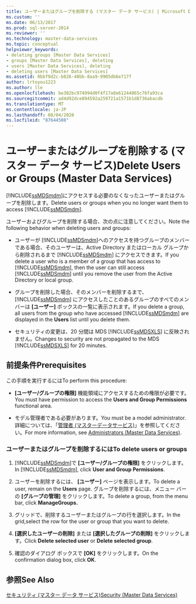 ```yaml
---
title: ユーザーまたはグループを削除する (マスター データ サービス) | Microsoft Docs
ms.custom: ''
ms.date: 06/13/2017
ms.prod: sql-server-2014
ms.reviewer: ''
ms.technology: master-data-services
ms.topic: conceptual
helpviewer_keywords:
- deleting groups [Master Data Services]
- groups [Master Data Services], deleting
- users [Master Data Services], deleting
- deleting users [Master Data Services]
ms.assetid: 0bbf9d2c-b826-48bb-8aa9-9905db6e717f
author: lrtoyou1223
ms.author: lle
ms.openlocfilehash: be302bc974994d0f4f17a8e61244065c76fa93ca
ms.sourcegitcommit: ad4d92dce894592a259721a1571b1d8736abacdb
ms.translationtype: MT
ms.contentlocale: ja-JP
ms.lasthandoff: 08/04/2020
ms.locfileid: "87644508"
---
```

# <a name="delete-users-or-groups-master-data-services"></a><span data-ttu-id="911c7-102">ユーザーまたはグループを削除する (マスター データ サービス)</span><span class="sxs-lookup"><span data-stu-id="911c7-102">Delete Users or Groups (Master Data Services)</span></span>
  <span data-ttu-id="911c7-103">[!INCLUDE[ssMDSmdm](../includes/ssmdsmdm-md.md)]にアクセスする必要のなくなったユーザーまたはグループを削除します。</span><span class="sxs-lookup"><span data-stu-id="911c7-103">Delete users or groups when you no longer want them to access [!INCLUDE[ssMDSmdm](../includes/ssmdsmdm-md.md)].</span></span>  
  
 <span data-ttu-id="911c7-104">ユーザーおよびグループを削除する場合、次の点に注意してください。</span><span class="sxs-lookup"><span data-stu-id="911c7-104">Note the following behavior when deleting users and groups:</span></span>  
  
-   <span data-ttu-id="911c7-105">ユーザーが [!INCLUDE[ssMDSmdm](../includes/ssmdsmdm-md.md)]へのアクセスを持つグループのメンバーである場合、そのユーザーは、Active Directory またはローカル グループから削除されるまで [!INCLUDE[ssMDSmdm](../includes/ssmdsmdm-md.md)] にアクセスできます。</span><span class="sxs-lookup"><span data-stu-id="911c7-105">If you delete a user who is a member of a group that has access to [!INCLUDE[ssMDSmdm](../includes/ssmdsmdm-md.md)], then the user can still access [!INCLUDE[ssMDSmdm](../includes/ssmdsmdm-md.md)] until you remove the user from the Active Directory or local group.</span></span>  
  
-   <span data-ttu-id="911c7-106">グループを削除した場合、そのメンバーを削除するまで、 [!INCLUDE[ssMDSmdm](../includes/ssmdsmdm-md.md)] にアクセスしたことのあるグループのすべてのメンバーは **[ユーザー]** ボックスの一覧に表示されます。</span><span class="sxs-lookup"><span data-stu-id="911c7-106">If you delete a group, all users from the group who have accessed [!INCLUDE[ssMDSmdm](../includes/ssmdsmdm-md.md)] are displayed in the **Users** list until you delete them.</span></span>  
  
-   <span data-ttu-id="911c7-107">セキュリティの変更は、20 分間は MDS [!INCLUDE[ssMDSXLS](../includes/ssmdsxls-md.md)] に反映されません。</span><span class="sxs-lookup"><span data-stu-id="911c7-107">Changes to security are not propagated to the MDS [!INCLUDE[ssMDSXLS](../includes/ssmdsxls-md.md)] for 20 minutes.</span></span>  
  
## <a name="prerequisites"></a><span data-ttu-id="911c7-108">前提条件</span><span class="sxs-lookup"><span data-stu-id="911c7-108">Prerequisites</span></span>  
 <span data-ttu-id="911c7-109">この手順を実行するには</span><span class="sxs-lookup"><span data-stu-id="911c7-109">To perform this procedure:</span></span>  
  
-   <span data-ttu-id="911c7-110">**[ユーザー/グループの権限]** 機能領域にアクセスするための権限が必要です。</span><span class="sxs-lookup"><span data-stu-id="911c7-110">You must have permission to access the **Users and Group Permissions** functional area.</span></span>  
  
-   <span data-ttu-id="911c7-111">モデル管理者である必要があります。</span><span class="sxs-lookup"><span data-stu-id="911c7-111">You must be a model administrator.</span></span> <span data-ttu-id="911c7-112">詳細については、「[管理者 &#40;マスターデータサービス&#41;](administrators-master-data-services.md)」を参照してください。</span><span class="sxs-lookup"><span data-stu-id="911c7-112">For more information, see [Administrators &#40;Master Data Services&#41;](administrators-master-data-services.md).</span></span>  
  
### <a name="to-delete-users-or-groups"></a><span data-ttu-id="911c7-113">ユーザーまたはグループを削除するには</span><span class="sxs-lookup"><span data-stu-id="911c7-113">To delete users or groups</span></span>  
  
1.  <span data-ttu-id="911c7-114">[!INCLUDE[ssMDSmdm](../includes/ssmdsmdm-md.md)]で **[ユーザー/グループの権限]** をクリックします。</span><span class="sxs-lookup"><span data-stu-id="911c7-114">In [!INCLUDE[ssMDSmdm](../includes/ssmdsmdm-md.md)], click **User and Group Permissions**.</span></span>  
  
2.  <span data-ttu-id="911c7-115">ユーザーを削除するには、 **[ユーザー]** ページを表示します。</span><span class="sxs-lookup"><span data-stu-id="911c7-115">To delete a user, remain on the **Users** page.</span></span> <span data-ttu-id="911c7-116">グループを削除するには、メニュー バーの **[グループの管理]** をクリックします。</span><span class="sxs-lookup"><span data-stu-id="911c7-116">To delete a group, from the menu bar, click **ManageGroups.**</span></span>  
  
3.  <span data-ttu-id="911c7-117">グリッドで、削除するユーザーまたはグループの行を選択します。</span><span class="sxs-lookup"><span data-stu-id="911c7-117">In the grid,select the row for the user or group that you want to delete.</span></span>  
  
4.  <span data-ttu-id="911c7-118">**[選択したユーザーの削除]** または **[選択したグループの削除]** をクリックします。</span><span class="sxs-lookup"><span data-stu-id="911c7-118">Click **Delete selected user** or **Delete selected group**.</span></span>  
  
5.  <span data-ttu-id="911c7-119">確認のダイアログ ボックスで **[OK]** をクリックします。</span><span class="sxs-lookup"><span data-stu-id="911c7-119">On the confirmation dialog box, click **OK**.</span></span>  
  
## <a name="see-also"></a><span data-ttu-id="911c7-120">参照</span><span class="sxs-lookup"><span data-stu-id="911c7-120">See Also</span></span>  
 [<span data-ttu-id="911c7-121">セキュリティ (マスター データ サービス)</span><span class="sxs-lookup"><span data-stu-id="911c7-121">Security &#40;Master Data Services&#41;</span></span>](../../2014/master-data-services/security-master-data-services.md)  
  
  
